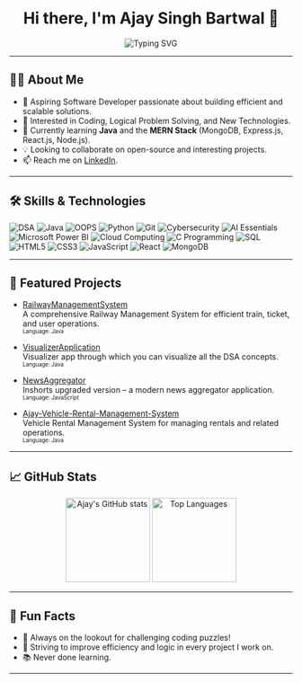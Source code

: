 <!--
**TechajayBT/TechajayBT** is a ✨ special ✨ repository because its `README.md` (this file) appears on your GitHub profile.
-->

<h1 align="center">Hi there, I'm Ajay Singh Bartwal 👋</h1>

<p align="center">
  <img src="https://readme-typing-svg.herokuapp.com?font=Fira+Code&size=22&pause=1000&color=3B82F6&width=435&lines=Software+Developer;Always+learning+new+things;Java+%7C+Web+%7C+MERN+Stack+Learner" alt="Typing SVG" />
</p>

---

## 🧑‍💻 About Me

- 🚀 Aspiring Software Developer passionate about building efficient and scalable solutions.
- 👀 Interested in Coding, Logical Problem Solving, and New Technologies.
- 🌱 Currently learning **Java** and the **MERN Stack** (MongoDB, Express.js, React.js, Node.js).
- 💡 Looking to collaborate on open-source and interesting projects.
- 📫 Reach me on [LinkedIn](https://www.linkedin.com/in/ajay-singh-bartwal-b377b7257).

---

## 🛠️ Skills & Technologies

<p>
  <img src="https://img.shields.io/badge/DSA-%23007ACC?style=for-the-badge&logo=databricks&logoColor=white" alt="DSA"/>
  <img src="https://img.shields.io/badge/Java-ED8B00?style=for-the-badge&logo=openjdk&logoColor=white" alt="Java"/>
  <img src="https://img.shields.io/badge/OOPS-%23007ACC?style=for-the-badge&logo=abstract&logoColor=white" alt="OOPS"/>
  <img src="https://img.shields.io/badge/Python-3776AB?style=for-the-badge&logo=python&logoColor=white" alt="Python"/>
  <img src="https://img.shields.io/badge/Git-F05032?style=for-the-badge&logo=git&logoColor=white" alt="Git"/>
  <img src="https://img.shields.io/badge/Cybersecurity-%23007ACC?style=for-the-badge&logo=hackerrank&logoColor=white" alt="Cybersecurity"/>
  <img src="https://img.shields.io/badge/AI%20Essentials-%23007ACC?style=for-the-badge&logo=openai&logoColor=white" alt="AI Essentials"/>
  <img src="https://img.shields.io/badge/Microsoft%20Power%20BI-F2C811?style=for-the-badge&logo=powerbi&logoColor=black" alt="Microsoft Power BI"/>
  <img src="https://img.shields.io/badge/Cloud%20Computing-%23007ACC?style=for-the-badge&logo=cloudflare&logoColor=white" alt="Cloud Computing"/>
  <img src="https://img.shields.io/badge/C-00599C?style=for-the-badge&logo=c&logoColor=white" alt="C Programming"/>
  <img src="https://img.shields.io/badge/SQL-4479A1?style=for-the-badge&logo=mysql&logoColor=white" alt="SQL"/>
  <img src="https://img.shields.io/badge/HTML5-E34F26?style=for-the-badge&logo=html5&logoColor=white" alt="HTML5"/>
  <img src="https://img.shields.io/badge/CSS3-1572B6?style=for-the-badge&logo=css3&logoColor=white" alt="CSS3"/>
  <img src="https://img.shields.io/badge/JavaScript-F7DF1E?style=for-the-badge&logo=javascript&logoColor=black" alt="JavaScript"/>
  <img src="https://img.shields.io/badge/React-20232A?style=for-the-badge&logo=react&logoColor=61DAFB" alt="React"/>
  <img src="https://img.shields.io/badge/MongoDB-4EA94B?style=for-the-badge&logo=mongodb&logoColor=white" alt="MongoDB"/>
</p>

---

## 📂 Featured Projects

- [RailwayManagementSystem](https://github.com/TechajayBT/RailwayManagementSystem)  
  A comprehensive Railway Management System for efficient train, ticket, and user operations.  
  <sub><sup>Language: Java</sup></sub>

- [VisualizerApplication](https://github.com/TechajayBT/VisualizerApplication)  
  Visualizer app through which you can visualize all the DSA concepts.  
  <sub><sup>Language: Java</sup></sub>

- [NewsAggregator](https://github.com/TechajayBT/NewsAggregator)  
  Inshorts upgraded version – a modern news aggregator application.  
  <sub><sup>Language: JavaScript</sup></sub>

- [Ajay-Vehicle-Rental-Management-System](https://github.com/TechajayBT/Ajay-Vehicle-Rental-Management-System)  
  Vehicle Rental Management System for managing rentals and related operations.  
  <sub><sup>Language: Java</sup></sub>

---

## 📈 GitHub Stats

<p align="center">
  <img src="https://github-readme-stats.vercel.app/api?username=TechajayBT&show_icons=true&theme=radical" alt="Ajay's GitHub stats" height="150"/>
  <img src="https://github-readme-stats.vercel.app/api/top-langs/?username=TechajayBT&layout=compact&theme=radical" alt="Top Languages" height="150"/>
</p>

---

## 🌱 Fun Facts

- 🤔 Always on the lookout for challenging coding puzzles!
- 🥇 Striving to improve efficiency and logic in every project I work on.
- 📚 Never done learning.

---
